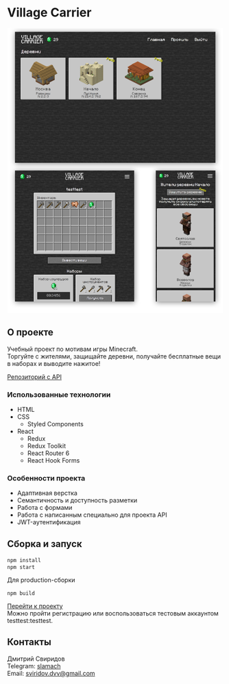 # Village Carrier

![Скриншот страницы профиля проекта «Village Carrier»](/doc/screenshot.png)

## О проекте

Учебный проект по мотивам игры Minecraft.  
Торгуйте с жителями, защищайте деревни, получайте бесплатные вещи в наборах и выводите нажитое!  

[Репозиторий с API](https://github.com/sloning/Information-systems-and-databases)  

### Использованные технологии
- HTML
- CSS
  - Styled Components
- React
  - Redux
  - Redux Toolkit
  - React Router 6
  - React Hook Forms

### Особенности проекта
- Адаптивная верстка
- Семантичность и доступность разметки
- Работа с формами
- Работа с написанным специально для проекта API
- JWT-аутентификация

## Сборка и запуск
```
npm install
npm start
```

Для production-сборки
```
npm build
```

[Перейти к проекту](https://vc.dmitrysviridov.ru)  
Можно пройти регистрацию или воспользоваться тестовым аккаунтом testtest:testtest.

## Контакты
Дмитрий Свиридов  
Telegram: [slamach](https://t.me/slamach)  
Email: sviridov.dvv@gmail.com
